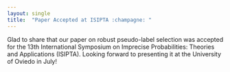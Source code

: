 ```yaml
---
layout: single
title:  "Paper Accepted at ISIPTA :champagne: "
---
```



Glad to share that our paper on robust pseudo-label selection was accepted for the 13th International Symposium on Imprecise Probabilities: Theories and Applications (ISIPTA). Looking forward to presenting it at the University of Oviedo in July! 
